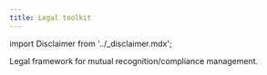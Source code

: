 ```yaml
---
title: Legal toolkit
---
```


import Disclaimer from '../\_disclaimer.mdx';

<Disclaimer />

Legal framework for mutual recognition/compliance management.

